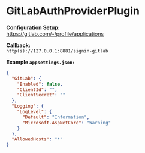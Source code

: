 # GitLabAuthProviderPlugin  

**Configuration Setup:**  
https://gitlab.com/-/profile/applications  

**Callback:**  
`http(s)://127.0.0.1:8881/signin-gitlab`  

**Example `appsettings.json:`**  
```json
{
  "GitLab": {
    "Enabled": false,
    "ClientId": "",
    "ClientSecret": ""
  },
  "Logging": {
    "LogLevel": {
      "Default": "Information",
      "Microsoft.AspNetCore": "Warning"
    }
  },
  "AllowedHosts": "*"
}
```
